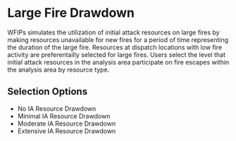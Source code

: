 <link href="wfips.css" rel="stylesheet" type="text/css">

<head><title>WFIPS: Large Fire Drawdown</title></head>

Large Fire Drawdown
==============

WFIPs simulates the utilization of initial attack resources on large 
fires by making resources unavailable for new fires for a period 
of time representing the duration of the large fire. Resources at dispatch 
locations with low fire activity are preferentailly selected for large 
fires.  Users select the level that initial attack resources in the 
analysis area participate on fire escapes within the analysis area by 
resource type.

Selection Options
-------------------

- No IA Resource Drawdown
- Minimal IA Resource Drawdown
- Moderate IA Resource Drawdown
- Extensive IA Resource Drawdown



 